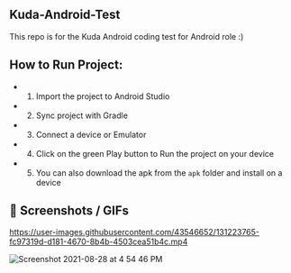 ## Kuda-Android-Test
This repo is for the Kuda Android coding test for Android role :)

## How to Run Project:
* 1. Import the project to Android Studio
* 2. Sync project with Gradle
* 3. Connect a device or Emulator
* 4. Click on the green Play button to Run the project on your device
* 5. You can also download the apk from the ```apk``` folder and install on a device

## :camera_flash: Screenshots / GIFs

https://user-images.githubusercontent.com/43546652/131223765-fc97319d-d181-4670-8b4b-4503cea51b4c.mp4


![Screenshot 2021-08-28 at 4 54 46 PM](https://user-images.githubusercontent.com/43546652/131223581-0b81167d-278d-4be7-9e68-ac0093e58e82.png)


